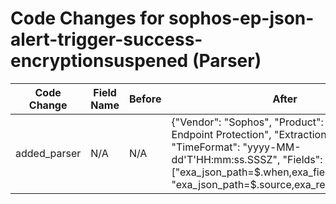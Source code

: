 # Code Changes for sophos-ep-json-alert-trigger-success-encryptionsuspened (Parser)

| Code Change | Field Name | Before | After |
|-------------|------------|--------|-------|
| added_parser | N/A | N/A | {"Vendor": "Sophos", "Product": "Sophos Endpoint Protection", "ExtractionType": "json", "TimeFormat": "yyyy-MM-dd'T'HH:mm:ss.SSSZ", "Fields": ["exa_json_path=$.when,exa_field_name=time", "exa_json_path=$.source,exa_regex=(n\/a|(\d{1,3}\.){3}\d{1,3}|({full_name}[^\"\s]+\s[^\"]+)$|((({domain}[^\\\"]+?))\\+)?({user}[\w\.\-\!\#\^\~]{1,40}\$?)$)", "exa_json_path=$.location,exa_regex=^({host}[\w\-\.]+)$", "exa_json_path=$.id,exa_field_name=alert_id", "exa_json_path=$.severity,exa_field_name=alert_severity", "exa_json_path=$.name,exa_field_name=alert_name", "exa_json_path=$.type,exa_field_name=alert_type", "exa_json_path=$.description,exa_field_name=additional_info", "exa_json_path=$..endpoint_type,exa_field_name=device_type", "exa_json_path=$.user_id,exa_field_name=user_id", "exa_json_path=$.group,exa_field_name=group_type", "exa_json_path=$..source_info.ip,exa_regex=({src_ip}((([0-9a-fA-F.]{0,4}):{1,2}){1,7}([0-9a-fA-F]){0,4})|(((25[0-5]|(2[0-4]|1\d|[0-9]|)\d)\.?\b){4}))(:({src_port}\d+))?"], "DupFields": ["host->src_host"], "Name": "sophos-ep-json-alert-trigger-success-encryptionsuspened", "Conditions": ["\"Event::Endpoint::Denc::EncryptionSuspendedEvent\"", "\"location\":", "\"type\":"], "ParserVersion": "v1.0.0"} |